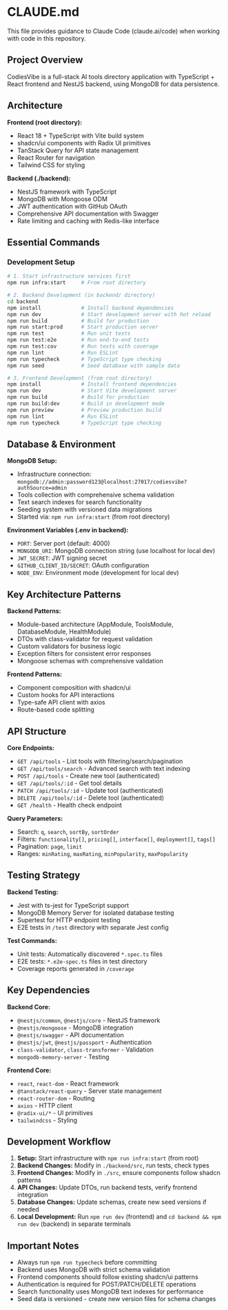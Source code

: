 # CLAUDE.md

This file provides guidance to Claude Code (claude.ai/code) when working with code in this repository.

## Project Overview

CodiesVibe is a full-stack AI tools directory application with TypeScript + React frontend and NestJS backend, using MongoDB for data persistence.

## Architecture

**Frontend (root directory):**
- React 18 + TypeScript with Vite build system
- shadcn/ui components with Radix UI primitives
- TanStack Query for API state management
- React Router for navigation
- Tailwind CSS for styling

**Backend (./backend):**
- NestJS framework with TypeScript
- MongoDB with Mongoose ODM
- JWT authentication with GitHub OAuth
- Comprehensive API documentation with Swagger
- Rate limiting and caching with Redis-like interface

## Essential Commands

### Development Setup
```bash
# 1. Start infrastructure services first
npm run infra:start     # From root directory

# 2. Backend Development (in backend/ directory)
cd backend
npm install             # Install backend dependencies
npm run dev             # Start development server with hot reload
npm run build           # Build for production
npm run start:prod      # Start production server
npm run test            # Run unit tests
npm run test:e2e        # Run end-to-end tests
npm run test:cov        # Run tests with coverage
npm run lint            # Run ESLint
npm run typecheck       # TypeScript type checking
npm run seed            # Seed database with sample data

# 3. Frontend Development (from root directory)
npm install             # Install frontend dependencies
npm run dev             # Start Vite development server
npm run build           # Build for production
npm run build:dev       # Build in development mode
npm run preview         # Preview production build
npm run lint            # Run ESLint
npm run typecheck       # TypeScript type checking
```

## Database & Environment

**MongoDB Setup:**
- Infrastructure connection: `mongodb://admin:password123@localhost:27017/codiesvibe?authSource=admin`
- Tools collection with comprehensive schema validation
- Text search indexes for search functionality
- Seeding system with versioned data migrations
- Started via: `npm run infra:start` (from root directory)

**Environment Variables (.env in backend):**
- `PORT`: Server port (default: 4000)
- `MONGODB_URI`: MongoDB connection string (use localhost for local dev)
- `JWT_SECRET`: JWT signing secret
- `GITHUB_CLIENT_ID/SECRET`: OAuth configuration
- `NODE_ENV`: Environment mode (development for local dev)

## Key Architecture Patterns

**Backend Patterns:**
- Module-based architecture (AppModule, ToolsModule, DatabaseModule, HealthModule)
- DTOs with class-validator for request validation
- Custom validators for business logic
- Exception filters for consistent error responses
- Mongoose schemas with comprehensive validation

**Frontend Patterns:**
- Component composition with shadcn/ui
- Custom hooks for API interactions
- Type-safe API client with axios
- Route-based code splitting

## API Structure

**Core Endpoints:**
- `GET /api/tools` - List tools with filtering/search/pagination
- `GET /api/tools/search` - Advanced search with text indexing
- `POST /api/tools` - Create new tool (authenticated)
- `GET /api/tools/:id` - Get tool details
- `PATCH /api/tools/:id` - Update tool (authenticated)
- `DELETE /api/tools/:id` - Delete tool (authenticated)
- `GET /health` - Health check endpoint

**Query Parameters:**
- Search: `q`, `search`, `sortBy`, `sortOrder`
- Filters: `functionality[]`, `pricing[]`, `interface[]`, `deployment[]`, `tags[]`
- Pagination: `page`, `limit`
- Ranges: `minRating`, `maxRating`, `minPopularity`, `maxPopularity`

## Testing Strategy

**Backend Testing:**
- Jest with ts-jest for TypeScript support
- MongoDB Memory Server for isolated database testing
- Supertest for HTTP endpoint testing
- E2E tests in `/test` directory with separate Jest config

**Test Commands:**
- Unit tests: Automatically discovered `*.spec.ts` files
- E2E tests: `*.e2e-spec.ts` files in test directory
- Coverage reports generated in `/coverage`

## Key Dependencies

**Backend Core:**
- `@nestjs/common`, `@nestjs/core` - NestJS framework
- `@nestjs/mongoose` - MongoDB integration
- `@nestjs/swagger` - API documentation
- `@nestjs/jwt`, `@nestjs/passport` - Authentication
- `class-validator`, `class-transformer` - Validation
- `mongodb-memory-server` - Testing

**Frontend Core:**
- `react`, `react-dom` - React framework
- `@tanstack/react-query` - Server state management
- `react-router-dom` - Routing
- `axios` - HTTP client
- `@radix-ui/*` - UI primitives
- `tailwindcss` - Styling

## Development Workflow

1. **Setup:** Start infrastructure with `npm run infra:start` (from root)
2. **Backend Changes:** Modify in `./backend/src`, run tests, check types
3. **Frontend Changes:** Modify in `./src`, ensure components follow shadcn patterns
4. **API Changes:** Update DTOs, run backend tests, verify frontend integration
5. **Database Changes:** Update schemas, create new seed versions if needed
6. **Local Development:** Run `npm run dev` (frontend) and `cd backend && npm run dev` (backend) in separate terminals

## Important Notes

- Always run `npm run typecheck` before committing
- Backend uses MongoDB with strict schema validation
- Frontend components should follow existing shadcn/ui patterns
- Authentication is required for POST/PATCH/DELETE operations
- Search functionality uses MongoDB text indexes for performance
- Seed data is versioned - create new version files for schema changes